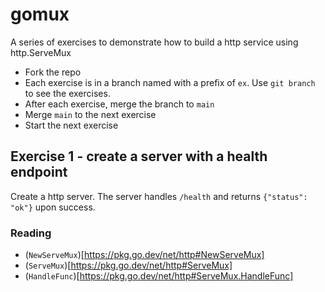 # gomux
A series of exercises to demonstrate how to build a http service using http.ServeMux

- Fork the repo
- Each exercise is in a branch named with a prefix of `ex`. Use `git branch` to see the exercises. 
- After each exercise, merge the branch to `main`
- Merge `main` to the next exercise
- Start the next exercise

## Exercise 1 - create a server with a health endpoint 

Create a http server. The server handles `/health` and returns `{"status": "ok"}` upon success. 

### Reading

- (`NewServeMux`)[https://pkg.go.dev/net/http#NewServeMux]
- (`ServeMux`)[https://pkg.go.dev/net/http#ServeMux]
- (`HandleFunc`)[https://pkg.go.dev/net/http#ServeMux.HandleFunc] 
